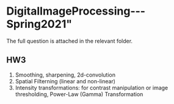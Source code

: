 # DigitalImageProcessing---Spring2021"

The full question is attached in the relevant folder.

## HW3
1. Smoothing, sharpening, 2d-convolution 
1. Spatial Filterning (linear and non-linear)
1. Intensity transformations: for contrast manipulation or image thresholding, Power-Law (Gamma) Transformation
